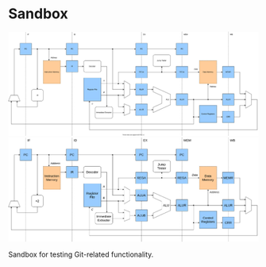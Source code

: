# Sandbox

![svg](doc/pipeline.svg)
![png](doc/pipeline.png)

Sandbox for testing Git-related functionality.
